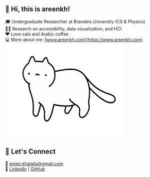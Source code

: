 ## 🌟 Hi, this is areenkh!

🎓 Undergraduate Researcher at Brandeis University (CS & Physics)  
🧑‍🔬 Research on accessibility, data visualization, and HCI  
❤️ Love cats and Arabic coffee  
💻 More about me: [www.areenkh.com](https://www.areenkh.com)  
<img src="/source.gif" alt="Cat GIF" width="380" height="300">    

## 💌 Let's Connect  
📧 [areen.khalaila@gmail.com](mailto:areen.khalaila@gmail.com)  
🔗 [LinkedIn](https://www.linkedin.com/in/areenkh) | [GitHub](https://github.com/areenkh)


<!--
**areenkh/areenkh** is a ✨ _special_ ✨ repository because its `README.md` (this file) appears on your GitHub profile.

Here are some ideas to get you started:

- 🔭 I’m currently working on ...
- 🌱 I’m currently learning ...
- 👯 I’m looking to collaborate on ...
- 🤔 I’m looking for help with ...
- 💬 Ask me about ...
- 📫 How to reach me: ...
- 😄 Pronouns: ...
- ⚡ Fun fact: ...
-->
